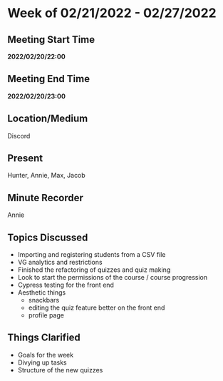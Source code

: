 # Week of 02/21/2022 - 02/27/2022

## Meeting Start Time

**2022/02/20/22:00**

## Meeting End Time

**2022/02/20/23:00**

## Location/Medium

Discord

## Present

Hunter, Annie, Max, Jacob

## Minute Recorder

Annie

## Topics Discussed
- Importing and registering students from a CSV file
- VG analytics and restrictions
- Finished the refactoring of quizzes and quiz making 
- Look to start the permissions of the course / course progression 
- Cypress testing for the front end
- Aesthetic things 
  - snackbars
  - editing the quiz feature better on the front end  
  - profile page

## Things Clarified
- Goals for the week
- Divying up tasks
- Structure of the new quizzes 
